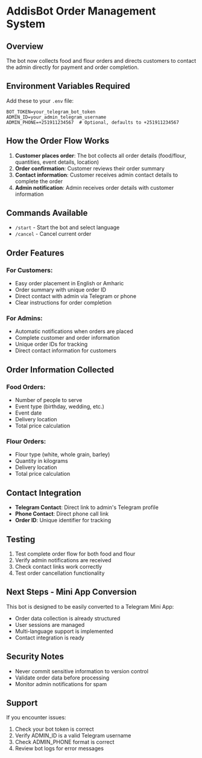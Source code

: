 # AddisBot Order Management System

## Overview
The bot now collects food and flour orders and directs customers to contact the admin directly for payment and order completion.

## Environment Variables Required

Add these to your `.env` file:

```env
BOT_TOKEN=your_telegram_bot_token
ADMIN_ID=your_admin_telegram_username
ADMIN_PHONE=+251911234567  # Optional, defaults to +251911234567
```

## How the Order Flow Works

1. **Customer places order**: The bot collects all order details (food/flour, quantities, event details, location)
2. **Order confirmation**: Customer reviews their order summary
3. **Contact information**: Customer receives admin contact details to complete the order
4. **Admin notification**: Admin receives order details with customer information

## Commands Available

- `/start` - Start the bot and select language
- `/cancel` - Cancel current order

## Order Features

### For Customers:
- Easy order placement in English or Amharic
- Order summary with unique order ID
- Direct contact with admin via Telegram or phone
- Clear instructions for order completion

### For Admins:
- Automatic notifications when orders are placed
- Complete customer and order information
- Unique order IDs for tracking
- Direct contact information for customers

## Order Information Collected

### Food Orders:
- Number of people to serve
- Event type (birthday, wedding, etc.)
- Event date
- Delivery location
- Total price calculation

### Flour Orders:
- Flour type (white, whole grain, barley)
- Quantity in kilograms
- Delivery location
- Total price calculation

## Contact Integration

- **Telegram Contact**: Direct link to admin's Telegram profile
- **Phone Contact**: Direct phone call link
- **Order ID**: Unique identifier for tracking

## Testing

1. Test complete order flow for both food and flour
2. Verify admin notifications are received
3. Check contact links work correctly
4. Test order cancellation functionality

## Next Steps - Mini App Conversion

This bot is designed to be easily converted to a Telegram Mini App:
- Order data collection is already structured
- User sessions are managed
- Multi-language support is implemented
- Contact integration is ready

## Security Notes

- Never commit sensitive information to version control
- Validate order data before processing
- Monitor admin notifications for spam

## Support

If you encounter issues:
1. Check your bot token is correct
2. Verify ADMIN_ID is a valid Telegram username
3. Check ADMIN_PHONE format is correct
4. Review bot logs for error messages
